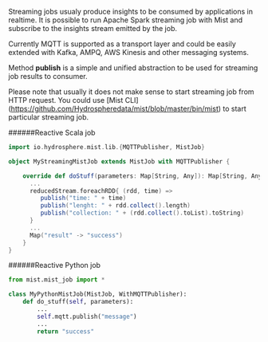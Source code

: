 Streaming jobs usualy produce insights to be consumed by applications in realtime. 
It is possible to run Apache Spark streaming job with Mist and subscribe to the insights stream emitted by the job.

Currently MQTT is supported as a transport layer and could be easily extended with Kafka, AMPQ, AWS Kinesis and other messaging systems. 

Method **publish** is a simple and unified abstraction to be used for streaming job results to consumer.

Please note that usually it does not make sense to start streaming job from HTTP request. You could use [Mist CLI] (https://github.com/Hydrospheredata/mist/blob/master/bin/mist) to start particular streaming job. 

######Reactive Scala job

```scala
import io.hydrosphere.mist.lib.{MQTTPublisher, MistJob}

object MyStreamingMistJob extends MistJob with MQTTPublisher {

    override def doStuff(parameters: Map[String, Any]): Map[String, Any] = {
      ...
      reducedStream.foreachRDD{ (rdd, time) =>
         publish("time: " + time)
         publish("lenght: " + rdd.collect().length)
         publish("collection: " + (rdd.collect().toList).toString)
      }
      ...
      Map("result" -> "success")
    }
}
```

######Reactive Python job 

```python
from mist.mist_job import *

class MyPythonMistJob(MistJob, WithMQTTPublisher):
    def do_stuff(self, parameters):
    	...
        self.mqtt.publish("message")
        ...
        return "success"
```
